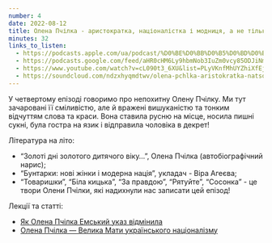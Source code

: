 ```yaml
---
number: 4
date: 2022-08-12
title: Олена Пчілка - аристократка, націоналістка і модниця, а не тільки мати Лесі Українки
minutes: 32
links_to_listen:
  - https://podcasts.apple.com/ua/podcast/%D0%BE%D0%BB%D0%B5%D0%BD%D0%B0-%D0%BF%D1%87%D1%96%D0%BB%D0%BA%D0%B0-%D0%B0%D1%80%D0%B8%D1%81%D1%82%D0%BE%D0%BA%D1%80%D0%B0%D1%82%D0%BA%D0%B0-%D0%BD%D0%B0%D1%86%D1%96%D0%BE%D0%BD%D0%B0%D0%BB%D1%96%D1%81%D1%82%D0%BA%D0%B0-%D1%96-%D0%BC%D0%BE%D0%B4%D0%BD%D0%B8%D1%86%D1%8F-%D0%B0/id1624744195?i=1000575869092
  - https://podcasts.google.com/feed/aHR0cHM6Ly9hbmNob3IuZm0vcy85ODJiNmI4MC9wb2RjYXN0L3Jzcw/episode/NGNlNGJlYTMtZjg4MC00ZGFkLThlZTEtM2JhOGQ5NGQ4MDc1?sa=X&ved=0CA0QkfYCahcKEwigg43oo5_7AhUAAAAAHQAAAAAQAQ
  - https://www.youtube.com/watch?v=cL090t3_6XU&list=PLyVKnfMhUYZhiXfEjvTEfx7QNnHhbIA1X&index=4
  - https://soundcloud.com/ndzxhyqmdtwv/olena-pchlka-aristokratka-natsonalstka-modnitsya-a-ne-prosto-mati-les-ukranki
---
```


У четвертому епізоді говоримо про непохитну Олену Пчілку. Ми тут зачаровані її
сміливістю, але й вражені вишуканістю та тонким відчуттям слова та краси. Вона
ставила русню на місце, носила пишні сукні, була гостра на язик і відправила
чоловіка в декрет!

Література на літо:

- “Золоті дні золотого дитячого віку…”, Олена Пчілка (автобіографічний нарис);
- “Бунтарки: нові жінки і модерна нація”, укладач \- Віра Агеєва;
- “Товаришки”, “Біла кицька”, “За правдою”, “Рятуйте”, “Сосонка” \- це твори Олени Пчілки, які надихнули нас записати цей епізод!

Лекції та статті:

- [Як Олена Пчілка Емський указ відмінила][1]
- [Олена Пчілка — Велика Мати українського націоналізму][2]

[1]: https://www.youtube.com/watch?v=W3KmJJZVd6E
[2]: https://povaha.org.ua/olena-pchilka-velyka-maty-ukrajinskoho-natsionalizmu/
